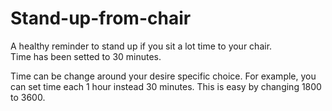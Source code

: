 # Stand-up-from-chair

A healthy reminder to stand up if you sit a lot time to your chair. <br>
Time has been setted to 30 minutes.

Time can be change around your desire specific choice. For example, you can set time each 1 hour instead 30 minutes.
This is easy by changing 1800 to 3600.
